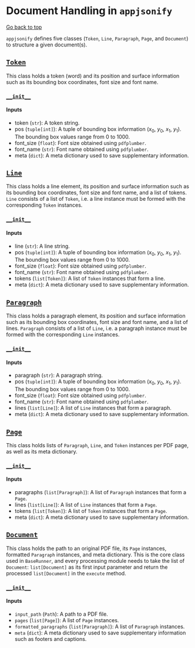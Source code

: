 Document Handling in `appjsonify`
===

[Go back to top](../README.md)

`appjsonify` defines five classes (`Token`, `Line`, `Paragraph`, `Page`, and `Document`) to structure a given document(s).

## [`Token`](../appjsonify/modules/doc.py#L3)
This class holds a token (word) and its position and surface information such as its bounding box coordinates, font size and font name.

### [`__init__`](../appjsonify/modules/doc.py#L5)
#### Inputs
* token (`str`): A token string.
* pos (`tuple[int]`): A tuple of bounding box information ($x_0$, $y_0$, $x_1$, $y_1$). The bounding box values range from 0 to 1000.
* font_size (`float`): Font size obtained using `pdfplumber`.
* font_name (`str`): Font name obtained using `pdfplumber`.
* meta (`dict`): A meta dictionary used to save supplementary information.


## [`Line`](../appjsonify/modules/doc.py#L20)
This class holds a line element, its position and surface information such as its bounding box coordinates, font size and font name, and a list of tokens.
`Line` consists of a list of `Token`, i.e. a line instance must be formed with the corresponding `Token` instances.


### [`__init__`](../appjsonify/modules/doc.py#L22)
#### Inputs
* line (`str`): A line string.
* pos (`tuple[int]`): A tuple of bounding box information ($x_0$, $y_0$, $x_1$, $y_1$). The bounding box values range from 0 to 1000.
* font_size (`float`): Font size obtained using `pdfplumber`.
* font_name (`str`): Font name obtained using `pdfplumber`.
* tokens (`list[Token]`): A list of `Token` instances that form a line.
* meta (`dict`): A meta dictionary used to save supplementary information.


## [`Paragraph`](../appjsonify/modules/doc.py#L39)
This class holds a paragraph element, its position and surface information such as its bounding box coordinates, font size and font name, and a list of lines.
`Paragraph` consists of a list of `Line`, i.e. a paragraph instance must be formed with the corresponding `Line` instances.

### [`__init__`](../appjsonify/modules/doc.py#L41)
#### Inputs
* paragraph (`str`): A paragraph string.
* pos (`tuple[int]`): A tuple of bounding box information ($x_0$, $y_0$, $x_1$, $y_1$). The bounding box values range from 0 to 1000.
* font_size (`float`): Font size obtained using `pdfplumber`.
* font_name (`str`): Font name obtained using `pdfplumber`.
* lines (`list[Line]`): A list of `Line` instances that form a paragraph.
* meta (`dict`): A meta dictionary used to save supplementary information.


## [`Page`](../appjsonify/modules/doc.py#L58)
This class holds lists of `Paragraph`, `Line`, and `Token` instances per PDF page, as well as its meta dictionary.

### [`__init__`](../appjsonify/modules/doc.py#L60)
#### Inputs
* paragraphs (`list[Paragraph]`): A list of `Paragraph` instances that form a `Page`.
* lines (`list[Line]`): A list of `Line` instances that form a `Page`.
* tokens (`list[Token]`): A list of `Token` instances that form a `Page`.
* meta (`dict`): A meta dictionary used to save supplementary information.


## [`Document`](../appjsonify/modules/doc.py#L73)
This class holds the path to an original PDF file, its `Page` instances, formatted `Paragraph` instances, and meta dictionary.
This is the core class used in `BaseRunner`, and every processing module needs to take the list of `Document`: `list[Document]` as its first input parameter and return the processed `list[Document]` in the `execute` method.

### [`__init__`](../appjsonify/modules/doc.py#L75)
#### Inputs
* `input_path` (`Path`): A path to a PDF file.
* `pages` (`list[Page]`): A list of `Page` instances.
* `formatted_paragraphs` (`list[Paragraph]`): A list of `Paragraph` instances.
* `meta` (`dict`): A meta dictionary used to save supplementary information such as footers and captions.

